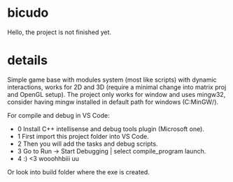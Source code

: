 # bicudo

Hello, the project is not finished yet.

# details

Simple game base with modules system (most like scripts) with dynamic interactions,
works for 2D and 3D (require a minimal change into matrix proj and OpenGL setup).
The project only works for window and uses mingw32, consider having mingw installed in default path for
windows (C:MinGW/).

For compile and debug in VS Code: 
- 0 Install C++ intellisense and debug tools plugin (Microsoft one).
- 1 First import this project folder into VS Code.
- 2 Then you will add the tasks and debug scripts.
- 3 Go to Run -> Start Debugging | select compile_program launch.
- 4 :) <3 wooohhbiii uu

Or look into build folder where the exe is created.
